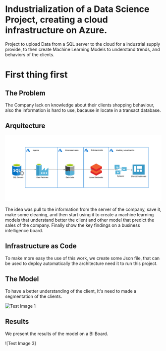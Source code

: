 # Industrialization of a Data Science Project, creating a cloud infrastructure on Azure.
Project to upload Data from a SQL server to the cloud for a industrial supply provide, to then create Machine Learning Models to understand trends, and behaviors of the clients.

# First thing first
## The Problem
The Company lack on knowledge about their clients shopping behaviour, also the information is hard to use, bacause in locate in a transact database.

## Arquitecture 

![Test Image 2](https://github.com/omnia520/1stPipeline/blob/main/Arquitectura%20EAFIT.png)

The idea was pull to the information from the server of the company, save it, make some cleaning, and then start using it to create a machine learning models that understand better the client and other model that predict the sales of the company. Finally show the key findings on a business intelligence board.

## Infrastructure as Code

To make more easy the use of this work, we create some Json file, that can be used to deploy automatically the architecture need it to run this project.

## The Model
To have a better understanding of the client, It's need to made a segmentation of the clients.

![Test Image 1](https://github.com/omnia520/ProjectSapiencia/blob/main/Flujo.png)

## Results

We present the results of the model on a BI Board.


![Test Image 3]
